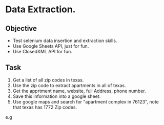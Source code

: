 ﻿# Data Extraction.

## Objective

- Test selenium data insertion and extraction skills.
- Use Google Sheets API, just for fun.
- Use ClosedXML API for fun.

## Task

1. Get a list of all zip codes in texas.
2. Use the zip code to extract apartments in all of texas.
3. Get the apprtment name, website, full Address, phone number.
4. Save this information into a google sheet.
5. Use google maps and search for "apartment complex in 76123", note that texas has 1772 Zip codes.

e.g 